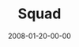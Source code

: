 ---
layout: message
category: message
series: "The Drive"
title: "Squad"
date: 2008-01-20-00-00
message_id: 476
audio: "http://s3.amazonaws.com/crossroadsaudiomessages/The_Drive_03_Squad_01-20-08_Chuck_Mingo_webaudio.mp3"
audio-duration: "23:21"
explicit: false
---